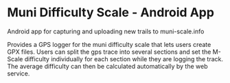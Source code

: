 # Muni Difficulty Scale - Android App

Android app for capturing and uploading new trails to muni-scale.info

Provides a GPS logger for the muni difficulty scale that lets users create GPX files.
Users can split the gps trace into several sections and set the M-Scale difficulty individually
for each section while they are logging the track. The average difficulty can then be calculated
automatically by the web service.


